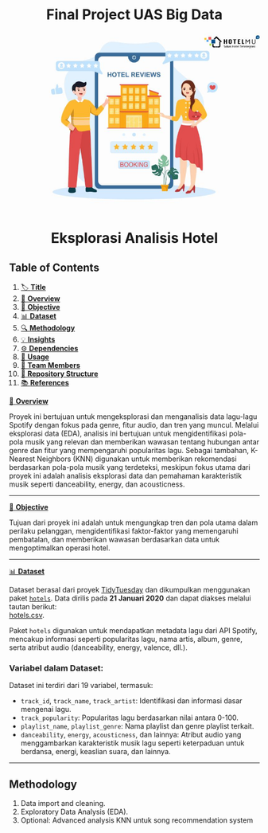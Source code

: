# **<center>Final Project UAS Big Data</center>**


![LOGO](blog-7-strategi-meningkatkan-review-positif-dari-tamu-hotel-67-l.jpg)

# <center>Eksplorasi Analisis Hotel </center>

## **Table of Contents**

1. [🏷️ **Title**](#Title)
2. [🌟 **Overview**](#Overview)
3. [🎯 **Objective**](#Objective)
4. [📊 **Dataset**](#Dataset)
5. [🔍 **Methodology**](#Methodology)
6. [💡 **Insights**](#Insights)
7. [⚙️ **Dependencies**](#Dependencies)
8. [🚀 **Usage**](#Usage)
9. [👥 **Team Members**](#Team-Members)
10. [📂 **Repository Structure**](#Repository-Structure)
11. [📚 **References**](#References)


[🌟 **Overview**](#Overview)

Proyek ini bertujuan untuk mengeksplorasi dan menganalisis data lagu-lagu Spotify dengan fokus pada genre, fitur audio, dan tren yang muncul. Melalui eksplorasi data (EDA), analisis ini bertujuan untuk mengidentifikasi pola-pola musik yang relevan dan memberikan wawasan tentang hubungan antar genre dan fitur yang mempengaruhi popularitas lagu. Sebagai tambahan, K-Nearest Neighbors (KNN) digunakan untuk memberikan rekomendasi berdasarkan pola-pola musik yang terdeteksi, meskipun fokus utama dari proyek ini adalah analisis eksplorasi data dan pemahaman karakteristik musik seperti danceability, energy, dan acousticness.

---

[🎯 **Objective**](#Objective)

Tujuan dari proyek ini adalah untuk mengungkap tren dan pola utama dalam perilaku pelanggan, mengidentifikasi faktor-faktor yang memengaruhi pembatalan, dan memberikan wawasan berdasarkan data untuk mengoptimalkan operasi hotel.

---

[📊 **Dataset**](#Dataset)

Dataset berasal dari proyek [TidyTuesday](https://github.com/rfordatascience/tidytuesday) dan dikumpulkan menggunakan paket [`hotels`](https://github.com/rfordatascience/tidytuesday/blob/main/data/2020/2020-02-11/hotels.csv). Data dirilis pada **21 Januari 2020** dan dapat diakses melalui tautan berikut:  
[hotels.csv](https://github.com/rfordatascience/tidytuesday/blob/main/data/2020/2020-02-11/hotels.csv).

Paket `hotels` digunakan untuk mendapatkan metadata lagu dari API Spotify, mencakup informasi seperti popularitas lagu, nama artis, album, genre, serta atribut audio (danceability, energy, valence, dll.).

### Variabel dalam Dataset:
Dataset ini terdiri dari 19 variabel, termasuk:
- `track_id`, `track_name`, `track_artist`: Identifikasi dan informasi dasar mengenai lagu.
- `track_popularity`: Popularitas lagu berdasarkan nilai antara 0-100.
- `playlist_name`, `playlist_genre`: Nama playlist dan genre playlist terkait.
- `danceability`, `energy`, `acousticness`, dan lainnya: Atribut audio yang menggambarkan karakteristik musik lagu seperti keterpaduan untuk berdansa, energi, keaslian suara, dan lainnya.

---

## **Methodology**

1. Data import and cleaning.
2. Exploratory Data Analysis (EDA).
3. Optional: Advanced analysis KNN untuk song recommendation system

